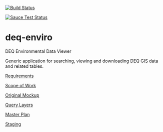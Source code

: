 [![Build Status](https://travis-ci.org/agrc/deq-enviro.png?branch=master)](https://travis-ci.org/agrc/deq-enviro)

[![Sauce Test Status](https://saucelabs.com/browser-matrix/agrc-deq-enviro.svg)](https://saucelabs.com/u/agrc-deq-enviro)

deq-enviro
==========

DEQ Environmental Data Viewer

Generic application for searching, viewing and downloading DEQ GIS data and related tables.

[Requirements](https://docs.google.com/a/utah.gov/document/d/1DteUr8h8sS1OfC3gq2OFbdQfpIGmP28btCX1HUIaXek/edit)

[Scope of Work](https://docs.google.com/a/utah.gov/document/d/1YdutJqTW8biPDDsbnjl3S3Z8549c0dP2Pnguzpx4zTk/edit)

[Original Mockup](http://share.flairbuilder.com/?sid=78HL8R2y89#)

[Query Layers](https://docs.google.com/a/utah.gov/spreadsheet/ccc?key=0Aqee4VOgQcXcdG9DQzFEYld6UUtWRU1kNG5PMWVEY1E&usp=drive_web)

[Master Plan](https://github.com/agrc/deq-enviro/wiki/Master-Plan)

[Staging](http://test.mapserv.utah.gov/deqenviro/)
